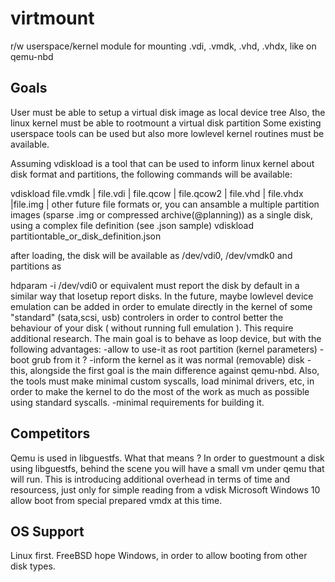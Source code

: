 # virtmount
r/w userspace/kernel module for mounting .vdi, .vmdk, .vhd, .vhdx, like on qemu-nbd 

## Goals
User must be able to setup a virtual disk image as local device tree
Also, the linux kernel must be able to rootmount a virtual disk partition
Some existing userspace tools can be used but also more lowlevel kernel routines must be available.

Assuming vdiskload is a tool that can be used to inform linux kernel about disk format and partitions, the following commands will be available:

vdiskload file.vmdk | file.vdi | file.qcow | file.qcow2 | file.vhd | file.vhdx |file.img | other future file formats
or, you can ansamble a multiple partition images (sparse .img or compressed archive(@planning)) as a single disk, using a complex file definition (see .json sample)
vdiskload partitiontable_or_disk_definition.json

after loading, the disk will be available as /dev/vdi0, /dev/vmdk0 and partitions as  

hdparam -i /dev/vdi0 or  equivalent  must report the disk by default in a similar way that losetup report disks. In the future, maybe lowlevel device emulation can be added in order to emulate directly in the kernel of some "standard" (sata,scsi, usb) controlers in order to control better the behaviour of your disk ( without running full emulation ). This require additional research.
The main goal is to behave as loop device, but with the following advantages:
-allow to use-it as root partition (kernel parameters)
-boot grub from it ?
-inform the kernel as it was normal (removable) disk - this, alongside the first goal is the main difference against qemu-nbd. Also, the tools must make minimal custom syscalls, load minimal drivers, etc, in order to make the kernel to do the most of the work as much as possible using standard syscalls.
-minimal requirements for building it.

## Competitors
Qemu is used in libguestfs. What that means ? In order to guestmount a disk using libguestfs, behind the scene you will have a small vm under qemu that will run. This is introducing additional overhead in terms of time and resourcess, just only for simple reading from a vdisk 
Microsoft Windows 10 allow boot from special prepared vmdx at this time. 

## OS Support
Linux first.
FreeBSD
hope Windows, in order to allow booting from other disk types.

